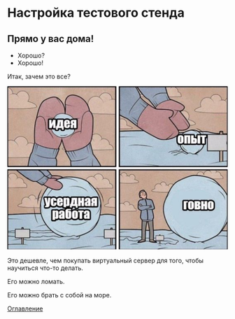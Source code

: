 # Настройка тестового стенда
## Прямо у вас дома!
- Хорошо?
- Хорошо!

Итак, зачем это все?

![Зачем это всё?](./img/000why.jpg)

Это дешевле, чем покупать виртуальный сервер для того, чтобы научиться что-то делать.

Его можно ломать.

Его можно брать с собой на море.

[Оглавление](./000%20toc.md)
